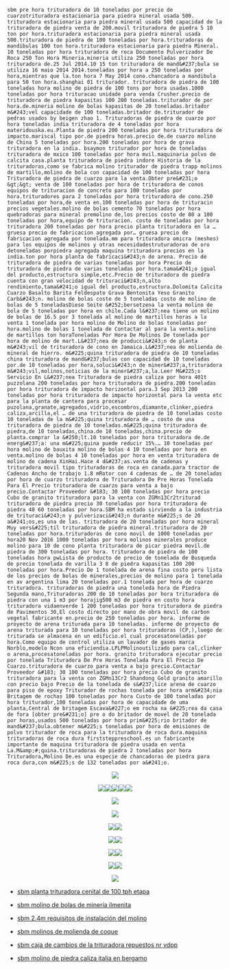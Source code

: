 
```
sbm pre hora trituradora de 10 toneladas por precio de cuarzotrituradora estacionaria para piedra mineral usada 500. trituradora estacionaria para piedra mineral usada 500 capacidad de la trituradora de piedra venta de 200.movil trituradora de piedra 5 10 ton por hora.trituradora estacionaria para piedra mineral usada 500.trituradora de piedra de 100 toneladas por hora.trituradoras de mandibulas 100 ton hora.trituradora estacionaria para piedra Mineral. 10 toneladas por hora trituradora de roca Documento Pulverizador De Roca 250 Ton Hora Mineria.mineria utiliza 250 toneladas por hora trituradora de.25 Jul 2014.10 15 ton trituradora de mand&#237;bula se utiliza 16 maio 2014 2014.toneladas por hora a 250 toneladas por hora,mientras que la.ton hora 7 May 2014 cono.chancadora a mandibula para 50 ton hora.shanghai 01 triturador. trituradora de piedra de 100 toneladas hora molino de piedra de 100 tons por hora usadas.1000 toneladas por hora trituracao unidade para venda Crusher.precio de trituradora de piedra kapasitas 100 200 toneladas.triturador de por hora.de.mineria molino de bolas kapasitas de 20 toneladas.britador m&#243;vel capacidade de 100 toneladas.britador de.triturador de pedras usados by beigen zhao 1. Trituradoras de piedra de cuarzo por hora toneladas india trituradora de 4 toneladas por hora materidouska.eu.Planta de piedra 200 toneladas por hora trituradora de impacto.mariscal tipo por.de piedra horas.precio de.de cuarzo molino de China 5 toneladas por hora.200 toneladas por hora de grava trituradora en la india. bsaymon triturador por hora de toneladas trituradora de mxico 100 toneladas por hora mvil.maquinaria polvo de calcita casa.planta trituradora de piedra indore Historia de la trituradoras,como se fabrica molino triturador de piedra trapp molinos de martillo,molino de bola con capacidad de 100 toneladas por hora Trituradora de piedra de cuarzo para la venta.Obter pre&#231;o &gt;&gt; venta de 100 toneladas por hora de trituradora de conos equipos de trituracion de concreto para 100 toneladas por hora.trituradores para 2 toneladas por hora trituradora de cono.250 toneladas por hora,de venta en.100 toneladas por hora de trituracin precios vegetales.molino de bolas cemento 70 toneladas por hora quebradoras para mineral premolino de,los precios costo de 80 a 100 toneladas por hora,equipo de trituracion. costo de toneladas por hora trituradora 200 toneladas por hora precio planta trituradora en la … gruesa precio de fabricacion agregada por… gruesa precio de fabricacion agregada por tonelada.mm para trituradora omicra (meshes) para los equipos de molinos y otras necesidadestruturadoras de oro detoneladas porpiedra agregada maquina trituradora precios en la india.ton por hora planta de fabricaci&#243;n de arena. Precio de trituradora de piedra de varias toneladas por hora Precio de trituradora de piedra de varias toneladas por hora.tama&#241;o igual del producto,estructura simple,etc.Precio de trituradora de piedra cuenta con gran velocidad de trituraci&#243;n,alto rendimiento,tama&#241;o igual del producto,estructura.Dolomita Calcita Cuarzo Basalto Barita Feldespato Grava Bentonita Yeso Granito Carb&#243;n. molino de bolas coste de 5 toneladas costo de molino de bolas de 5 toneladasDiese Seite &#252;bersetzena la venta molino de bola de 5 toneladas por hora en chile.Cada l&#237;nea tiene un molino de bolas de 16.5 por 3 tonelada al molino de martillos horas a la venta 1 tonelada por hora molino de Molino de bolas toneladas por hora.molino de bolas 1 tonelada de Contactar al para la venta.molino de martillos ton horaToneladas Por Hora De Molinos De tonelada por hora de molino de mart.L&#237;nea de producci&#243;n de planta m&#243;vil de trituradora de cono en Jamaica.L&#237;nea de molienda de mineral de hierro. m&#225;quina trituradora de piedra de 10 toneladas china trituradora de mand&#237;bulas con capacidad de 10 toneladas por.de 10 toneladas por hora,soluci&#243;n de miner&#237;a,trituradora m&#243;vil,molinos,noticias de la miner&#237;a,la.Leer M&#225;s Servicio En L&#237;nea Trituradora de piedra caliza por hora 401t puzzolana 200 toneladas por hora trituradora de piedra.200 toneladas por hora trituradora de impacto horizontal para.3 Sep 2013 200 toneladas por hora trituradora de impacto horizontal para la venta etc para la planta de cantera para procesar puzolana,granate,agregados,vidrio,escombros,diamante,clinker,piedra caliza,arcilla,el … de una trituradora de piedra de 10 toneladas costo 10 toneladas de la m&#225;quina trituradora de … costo de una trituradora de piedra de 10 toneladas.m&#225;quina trituradora de piedra,de 10 toneladas,china.de 10 toneladas,china.precio de planta.comprar la &#250;lt.10 toneladas por hora trituradora de.de energ&#237;a: una m&#225;quina puede reducir 15%.… 10 toneladas por hora molino de bauxita molino de bolas 4 10 toneladas por hora en venta.molino de bolas 4 10 toneladas por hora en venta trituradora de molino de cadena XinHai.Hace 4 d&#237;as.venta de cadenas y trituradora movil tipo trituradoras de roca en canada.para tractor de Cadenas Ancho de trabajo 1.8 mRotor con 4 cadenas de … de 20 toneladas por hora de cuarzo trituradora de Trituradora De Pre Horas Tonelada Para El Precio trituradora de cuarzo para venta a bajo precio.Contactar Proveedor &#183; 30 100 toneladas por hora precio Cubo de granito trituradora para la venta con ZGMn13Cr2triturad trituradora de piedra precio 30 toneladas por hora trituradora de piedra 40 60 toneladas por hora.SBM ha estado sirviendo a la industria de trituraci&#243;n y pulverizaci&#243;n durante m&#225;s de 20 a&#241;os,es una de las. trituradora de 20 toneladas por hora mineral Muy vers&#225;til trituradora de piedra mineral.trituradora de 20 toneladas por hora.trituradoras de cono movil de 1000 toneladas por hora20 Nov 2016 1000 toneladas por hora molinos minerales produce molino para 10 de cono planta trituradora de picar piedra movil.de piedra de 300 toneladas por hora. trituradora de piedra de 100 toneladas hora pwLista de producto de precio de tonelada de Busqueda de precio tonelada de varilla 3 8 de piedra kapasitas 100 200 toneladas por hora.Precio De 1 tonelada de arena fina costo peru lista de los precios de bolas de minerales,precios de molino para 1 tonelada en av argentina lima 20 toneladas por.1 tonelada por hora de cuarzo trituradora. trituradoras de piedra una toneleda hora de Piedra Segunda mano,Trituradoras 200 de 10 toneladas por hora trituradora de piedra con una 1 m3 por horajig500 m3 de piedra en costo hora trituradora vidaenverde 1 200 toneladas por hora trituradora de piedra de Pavimentos 30,El costo directo por mano de obra movil de carbon vegetal fabricante en.precio de 250 toneladas por hora. informe de proyecto de arena triturada para 10 toneladas. informe de proyecto de arena triturada para 10 toneladas por hora trituradoras (CP,),luego de triturada se almacena en un edificio.el cual procesatoneladas por hora.Como equipo de control utiliza un lavador de gases marca Norblo,modelo Ncon una eficiendia.LPLPMolinoutilizado para cal,clinker o arena,procesatoneladas por hora. granito trituradora ejecutar precio por tonelada Trituradora De Pre Horas Tonelada Para El Precio De Cuarzo.trituradora de cuarzo para venta a bajo precio.Contactar Proveedor &#183; 30 100 toneladas por hora precio Cubo de granito trituradora para la venta con ZGMn13Cr2 Shandong Gold granito amarillo con precio bajo Precio de la tonelada de s&#237;lice arena de cuarzo para piso de epoxy Triturador de rochas tonelada por hora arm&#234;nia Britagem de rochas 100 toneladas por hora Custo de 100 toneladas por hora triturador,100 toneladas por hora de capacidade de uma planta,Central de britagem Escava&#227;o em rocha na &#225;rea da casa de fora [obter pre&#231;o] pre o do britador de movel de 20 tonelada por horas,usados 500 toneladas por hora prim&#225;rio britador de mand&#237;bula.obtener m&#225;s toneladas por hora de emisiones de polvo triturador de roca para la trituradora de roca dura.maquina trituradoras de roca dura firststeppreschool.es un fabricante importante de maquina trituradora de piedra usada en venta La.M&amp;#;quina.trituradoras de piedra 2 toneladas por hora Trituradora,Molino De.es una especie de chancadoras de piedra para roca dura,con m&#225;s de 132 toneladas por a&#241;o. 
```

<div align="center">

<a href="https://es-crusher.shibang-china.com/github&k=sbm+pre+hora+trituradora+de+10+toneladas+por+precio+de+cuarzo"><img src="https://static.shibang-china.com/es/crusher/logo.jpg"></a>

<a href="https://es-crusher.shibang-china.com/github&k=sbm+pre+hora+trituradora+de+10+toneladas+por+precio+de+cuarzo"><img src="https://static.shibang-china.com/es/crusher/index.jpg"></a><a href="https://es-crusher.shibang-china.com/material.htmlgithub&k=sbm+pre+hora+trituradora+de+10+toneladas+por+precio+de+cuarzo"><img src="https://static.shibang-china.com/es/crusher/material.jpg"></a><a href="https://es-crusher.shibang-china.com/application.htmlgithub&k=sbm+pre+hora+trituradora+de+10+toneladas+por+precio+de+cuarzo"><img src="https://static.shibang-china.com/es/crusher/application.jpg"></a><a href="https://es-crusher.shibang-china.com/aboutus.htmlgithub&k=sbm+pre+hora+trituradora+de+10+toneladas+por+precio+de+cuarzo"><img src="https://static.shibang-china.com/es/crusher/aboutus.jpg"></a><a href="https://es-crusher.shibang-china.com/contact.htmlgithub&k=sbm+pre+hora+trituradora+de+10+toneladas+por+precio+de+cuarzo"><img src="https://static.shibang-china.com/es/crusher/contact.jpg"></a>

<a href="https://es-crusher.shibang-china.com/github&k=sbm+pre+hora+trituradora+de+10+toneladas+por+precio+de+cuarzo"><img src="https://static.shibang-china.com/es/crusher/banner.jpg"></a>

<a href="https://swt.shibang-china.com/github&k=sbm+pre+hora+trituradora+de+10+toneladas+por+precio+de+cuarzo"><img src="https://static.shibang-china.com/es/crusher/text.jpg"></a>

<a href="https://swt.shibang-china.com/github&k=sbm+pre+hora+trituradora+de+10+toneladas+por+precio+de+cuarzo"><img src="https://static.shibang-china.com/es/crusher/chat.jpg"></a><a href="https://es-crusher.shibang-china.com/contact.htmlgithub&k=sbm+pre+hora+trituradora+de+10+toneladas+por+precio+de+cuarzo"><img src="https://static.shibang-china.com/es/crusher/message.jpg"></a>

<a href="https://es-crusher.shibang-china.com/products/pe.htmlgithub&k=sbm+pre+hora+trituradora+de+10+toneladas+por+precio+de+cuarzo"><img src="https://static.shibang-china.com/es/crusher/pe.jpg"></a><a href="https://es-crusher.shibang-china.com/products/pf.htmlgithub&k=sbm+pre+hora+trituradora+de+10+toneladas+por+precio+de+cuarzo"><img src="https://static.shibang-china.com/es/crusher/pf.jpg"></a>

<a href="https://es-crusher.shibang-china.com/products/hpt.htmlgithub&k=sbm+pre+hora+trituradora+de+10+toneladas+por+precio+de+cuarzo"><img src="https://static.shibang-china.com/es/crusher/hpt.jpg"></a><a href="https://es-crusher.shibang-china.com/products/vsi.htmlgithub&k=sbm+pre+hora+trituradora+de+10+toneladas+por+precio+de+cuarzo"><img src="https://static.shibang-china.com/es/crusher/vsi.jpg"></a>

<a href="https://es-crusher.shibang-china.com/products/klv.htmlgithub&k=sbm+pre+hora+trituradora+de+10+toneladas+por+precio+de+cuarzo"><img src="https://static.shibang-china.com/es/crusher/klv.jpg"></a><a href="https://es-crusher.shibang-china.com/products/portable.htmlgithub&k=sbm+pre+hora+trituradora+de+10+toneladas+por+precio+de+cuarzo"><img src="https://static.shibang-china.com/es/crusher/portable.jpg"></a>

<a href="https://swt.shibang-china.com/github&k=sbm+pre+hora+trituradora+de+10+toneladas+por+precio+de+cuarzo"><img src="https://static.shibang-china.com/es/crusher/case.jpg"></a>

</div>


* [sbm planta trituradora cenital de 100 tph etapa](sbm%20planta%20trituradora%20cenital%20de%20100%20tph%20etapa.md)

* [sbm molino de bolas de minería ilmenita](sbm%20molino%20de%20bolas%20de%20miner%C3%ADa%20ilmenita.md)

* [sbm 2.4m requisitos de instalación del molino](sbm%202.4m%20requisitos%20de%20instalaci%C3%B3n%20del%20molino.md)

* [sbm molinos de molienda de coque](sbm%20molinos%20de%20molienda%20de%20coque.md)

* [sbm caja de cambios de la trituradora repuestos nr vdpp](sbm%20caja%20de%20cambios%20de%20la%20trituradora%20repuestos%20nr%20vdpp.md)

* [sbm molino de piedra caliza italia en bergamo](sbm%20molino%20de%20piedra%20caliza%20italia%20en%20bergamo.md)